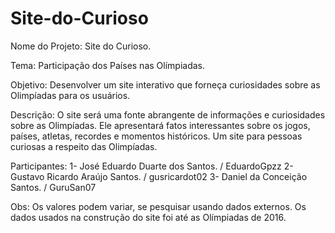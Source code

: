 # Site-do-Curioso

Nome do Projeto: Site do Curioso.

Tema: Participação dos Países nas Olímpiadas.

Objetivo: Desenvolver um site interativo que forneça curiosidades sobre as Olimpíadas para os usuários.

Descrição: O site será uma fonte abrangente de informações e curiosidades sobre as Olimpíadas. Ele apresentará fatos interessantes sobre os jogos, países, atletas, recordes e momentos históricos. Um site para pessoas curiosas a respeito das Olimpíadas.

Participantes:
1- José Eduardo Duarte dos Santos. / EduardoGpzz
2- Gustavo Ricardo Araújo Santos. / gusricardot02
3- Daniel da Conceição Santos. / GuruSan07

Obs: Os valores podem variar, se pesquisar usando dados externos. Os dados usados na construção do site foi até as Olímpiadas de 2016.  